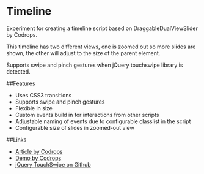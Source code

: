 Timeline
========

Experiment for creating a timeline script based on DraggableDualViewSlider by Codrops.

This timeline has two different views, one is zoomed out so more slides are shown, the other will adjust to the size of the parent element.

Supports swipe and pinch gestures when jQuery touchswipe library is detected.

##Features
- Uses CSS3 transitions
- Supports swipe and pinch gestures
- Flexible in size
- Custom events build in for interactions from other scripts
- Adjustable naming of events due to configurable classlist in the script
- Configurable size of slides in zoomed-out view

##Links

- [Article by Codrops](http://tympanus.net/codrops/2014/06/26/draggable-dual-view-slideshow/)
- [Demo by Codrops](http://tympanus.net/Development/DraggableDualViewSlideshow/)
- [jQuery TouchSwipe on Github](https://github.com/mattbryson/TouchSwipe-Jquery-Plugin)
